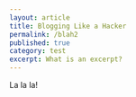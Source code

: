 ```yaml
---
layout: article
title: Blogging Like a Hacker
permalink: /blah2
published: true
category: test
excerpt: What is an excerpt?
---
```


La la la!
